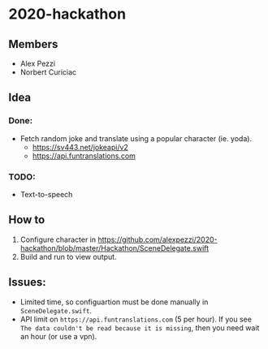# 2020-hackathon

## Members
- Alex Pezzi
- Norbert Curiciac

## Idea
### Done:
- Fetch random joke and translate using a popular character (ie. yoda).
  - https://sv443.net/jokeapi/v2
  - https://api.funtranslations.com
### TODO:
- Text-to-speech

## How to
1. Configure character in https://github.com/alexpezzi/2020-hackathon/blob/master/Hackathon/SceneDelegate.swift
2. Build and run to view output.

## Issues:
- Limited time, so configuartion must be done manually in `SceneDelegate.swift`.
- API limit on `https://api.funtranslations.com` (5 per hour).  If you see `The data couldn't be read because it is missing`, then you need wait an hour (or use a vpn).

